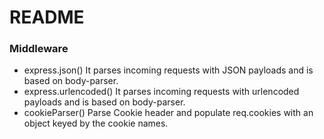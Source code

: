# README

### Middleware
- express.json()
It parses incoming requests with JSON payloads and is based on body-parser.
- express.urlencoded()
It parses incoming requests with urlencoded payloads and is based on body-parser.
- cookieParser()
Parse Cookie header and populate req.cookies with an object keyed by the cookie names.
